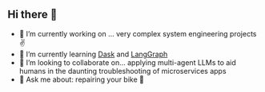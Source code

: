 ## Hi there 👋

<!--
**alessandrocornacchia/alessandrocornacchia** is a ✨ _special_ ✨ repository because its `README.md` (this file) appears on your GitHub profile.

Here are some ideas to get you started:
-->

- 🔭 I’m currently working on ... very complex system engineering projects :v:
- 🌱 I’m currently learning [Dask](https://docs.dask.org/en/stable/) and [LangGraph](https://langchain-ai.github.io/langgraph/)
- 👯 I’m looking to collaborate on...  applying multi-agent LLMs to aid humans in the daunting troubleshooting of microservices apps
- 💬 Ask me about: repairing your bike :bicyclist:

